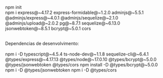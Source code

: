 npm init
<br>
npm i express@~4.17.2 express-formidable@~1.2.0 adminjs@~5.5.1 @adminjs/express@~4.0.1 @adminjs/sequelize@~2.1.0 @adminjs/upload@~2.0.2 pg@~8.7.1 sequelize@~6.13.0 jsonwebtoken@~8.5.1 bcrypt@~5.0.1 cors
<br><br>

Dependencias de desenvolvimento:
<br><br>
npm i -D typescript@~4.5.4 ts-node-dev@~1.1.8 sequelize-cli@~6.4.1 @types/express@~4.17.13 @types/node@~17.0.10 @types/bcrypt@~5.0.0 @types/jsonwebtoken @types/cors
npm install -D @types/bcrypt@~5.0.0
npm i -D @types/jsonwebtoken
npm i -D @types/cors
